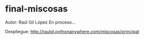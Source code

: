 # final-miscosas

Autor: Raúl Gil López
En proceso...

Despliegue: http://raulgl.pythonanywhere.com/miscosas/principal


